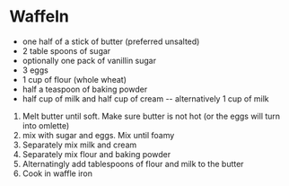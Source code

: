 # Waffeln

 - one half of a stick of butter (preferred unsalted)
 - 2 table spoons of sugar
 - optionally one pack of vanillin sugar
 - 3 eggs
 - 1 cup of flour (whole wheat)
 - half a teaspoon of baking powder
 - half cup of milk and half cup of cream -- alternatively 1 cup of milk


 1. Melt butter until soft. Make sure butter is not hot (or the eggs will turn into omlette)
 2. mix with sugar and eggs. Mix until foamy
 3. Separately mix milk and cream
 4. Separately mix flour and baking powder
 5. Alternatingly add tablespoons of flour and milk to the butter
 6. Cook in waffle iron

 
